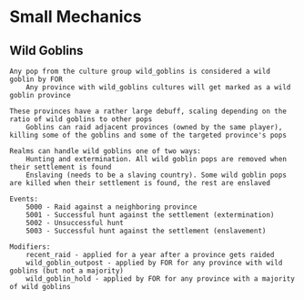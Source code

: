 # Small Mechanics

## Wild Goblins
	Any pop from the culture group wild_goblins is considered a wild goblin by FOR
		Any province with wild_goblins cultures will get marked as a wild goblin province
	
	These provinces have a rather large debuff, scaling depending on the ratio of wild goblins to other pops
		Goblins can raid adjacent provinces (owned by the same player), killing some of the goblins and some of the targeted province's pops
	
	Realms can handle wild goblins one of two ways:
		Hunting and extermination. All wild goblin pops are removed when their settlement is found
		Enslaving (needs to be a slaving country). Some wild goblin pops are killed when their settlement is found, the rest are enslaved
	
	Events:
		5000 - Raid against a neighboring province
		5001 - Successful hunt against the settlement (extermination)
		5002 - Unsuccessful hunt
		5003 - Successful hunt against the settlement (enslavement)
	
	Modifiers:
		recent_raid - applied for a year after a province gets raided
		wild_goblin_outpost - applied by FOR for any province with wild goblins (but not a majority)
		wild_goblin_hold - applied by FOR for any province with a majority of wild goblins